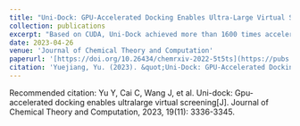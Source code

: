 ```yaml
---
title: "Uni-Dock: GPU-Accelerated Docking Enables Ultra-Large Virtual Screening"
collection: publications
excerpt: "Based on CUDA, Uni-Dock achieved more than 1600 times acceleration on GPU compared to CPU and saved five times the cost without losing accuracy. Integrated into advanced industrial Computer-aided drug design (CADD) product, Uni-Dock enables ultra-large virtual screening of early-stage drug discovery in hours, used by hundreds of chemists.<br/><img src='/images/uni-dock-jctc.jpg'>"
date: 2023-04-26
venue: 'Journal of Chemical Theory and Computation'
paperurl: '[https://doi.org/10.26434/chemrxiv-2022-5t5ts](https://pubs.acs.org/doi/abs/10.1021/acs.jctc.2c01145)'
citation: 'Yuejiang, Yu. (2023). &quot;Uni-Dock: GPU-Accelerated Docking Enables Ultra-Large Virtual Screening.&quot; <i>Journal of Chemical Theory and Computation 19.11 (2023)</i>.'
---
```


Recommended citation: Yu Y, Cai C, Wang J, et al. Uni-dock: Gpu-accelerated docking enables ultralarge virtual screening[J]. Journal of Chemical Theory and Computation, 2023, 19(11): 3336-3345.
